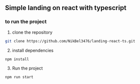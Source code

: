 ## Simple landing on react with typescript

### to run the project
1) clone the repository  
```bash
git clone https://github.com/NikBel3476/landing-react-ts.git
```
2) install dependencies
```bash
npm install
```
3) Run the project
```bash
npm run start
```